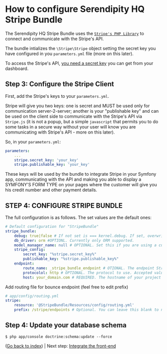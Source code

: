 How to configure Serendipity HQ Stripe Bundle
=============================================

The Serendipity HQ Stripe Bundle uses the [`Stripe's PHP Library`](https://stripe.com/docs/api/php) to connect and communicate with the Stripe's API.

The bundle intializes the `\Stripe\Stripe` object setting the secret key you have configured in you `parameters.yml` file (more on this later).

To access the Stripe's API, [you need a secret key](https://stripe.com/docs/api/php#authentication) you can get from your dashboard.

Step 3: Configure the Stripe Client
-----------------------------------

First, add the Stripe's keys to your `parameters.yml`.

Stripe will give you two keys: one is secret and MUST be used only for communication server-2-server; another is your "publishable key" and can be used on the client side to communicate with the Stripe's API via `Stripe.js` (it is not a popup, but a simple `javascript` that permits you to do some tasks in a secure way without your user will know you are communicating with Stripe's API - more on this later).

So, in your `parameters.yml`:

```yaml
parameters:
    ...
    stripe.secret_key: 'your_key'
    stripe.publishable_key: 'your_key'
```

These keys will be used by the bundle to integrate Stripe in your Symfony app, communicating with the API and making you able to display a SYMFONY'S FORM TYPE on your pages where the customer will give you his credit number and other payment details.

STEP 4: CONFIGURE STRIPE BUNDLE
-------------------------------

The full configuration is as follows. The set values are the default ones:

```yaml
# Default configuration for "StripeBundle"
stripe_bundle:
    debug: true|false # If not set is === kernel.debug. If set, overwrites kernel.debug
    db_driver: orm #OPTIONL. Currently only ORM supported.
    model_manager_name: null # OPTIONAL. Set this if you are using a custom ORM model manager.
    stripe_config:
        secret_key: "%stripe.secret_key%"
        publishable_key: "%stripe.publishable_key%"
    endpoint:
        route_name: _stripe_bundle_endpoint # OTIONAL. The endpoint Stripe calls when notify an event.
        protocolol: http # OPTIONAL. The protocol to use. Accepted values are: http, HTTP, https, HTTPS.
        host: your_domain.com # REQUIRED. The hostname of your project when in production.
```

Add routing file for bounce endpoint (feel free to edit prefix)

```yaml
# app/config/routing.yml
stripe:
    resource: '@StripeBundle/Resources/config/routing.yml'
    prefix: /stripe/endpoints # Optional. You can leave this blank to not add a prefix to the StripeBundle's routes.
```

Step 4: Update your database schema
-----------------------------------

```
$ php app/console doctrine:schema:update --force
```

([Go back to index](Index.md)) | Next step: [Integrate the front-end](Frontend-Integration.md)

